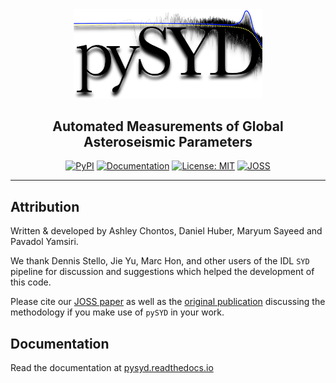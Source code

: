 <div align="center">
<img src="docs/figures/latex.png" width="60%">

## **Automated Measurements of Global Asteroseismic Parameters**

[![PyPI](https://badge.fury.io/py/pysyd.svg)](https://badge.fury.io/py/pysyd)
[![Documentation](https://readthedocs.org/projects/pysyd/badge/?version=latest)](https://pysyd.readthedocs.io/en/latest/?badge=latest)
[![License: MIT](https://img.shields.io/badge/License-MIT-orange.svg)](https://opensource.org/licenses/MIT)
[![JOSS](https://joss.theoj.org/papers/6465a9dd3141c207175f200c7f891f1e/status.svg)](https://joss.theoj.org/papers/6465a9dd3141c207175f200c7f891f1e)

</div>

--------------------------------------------------------------------------------

## Attribution

Written & developed by Ashley Chontos, Daniel Huber, Maryum Sayeed and Pavadol Yamsiri.

We thank Dennis Stello, Jie Yu, Marc Hon, and other users of the IDL `SYD` pipeline for discussion and suggestions which helped the development of this code.

Please cite our [JOSS paper](https://joss.theoj.org/papers/6465a9dd3141c207175f200c7f891f1e) as well as the [original publication](https://ui.adsabs.harvard.edu/abs/2009CoAst.160...74H/abstract) discussing the methodology if you make use of `pySYD` in your work.

## Documentation

Read the documentation at [pysyd.readthedocs.io](https://pysyd.readthedocs.io)
